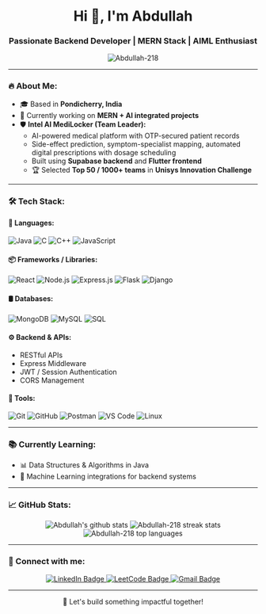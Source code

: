 <h1 align="center">Hi 👋, I'm Abdullah</h1>
<h3 align="center">Passionate Backend Developer | MERN Stack | AIML Enthusiast</h3>

<p align="center">
  <img src="https://komarev.com/ghpvc/?username=Abdullah-218&label=Profile%20views&color=0e75b6&style=flat" alt="Abdullah-218" />
</p>

---

### 🔥 About Me:
- 🎓 Based in **Pondicherry, India**
- 🚀 Currently working on **MERN + AI integrated projects**
- 🛡️ **Intel AI MediLocker (Team Leader):**
   - AI-powered medical platform with OTP-secured patient records
   - Side-effect prediction, symptom-specialist mapping, automated digital prescriptions with dosage scheduling
   - Built using **Supabase backend** and **Flutter frontend**
   - 🏆 Selected **Top 50 / 1000+ teams** in **Unisys Innovation Challenge**

---

### 🛠️ Tech Stack:
#### 🚀 Languages:
![Java](https://img.shields.io/badge/Java-ED8B00?style=flat&logo=java&logoColor=white)
![C](https://img.shields.io/badge/C-00599C?style=flat&logo=c&logoColor=white)
![C++](https://img.shields.io/badge/C++-00599C?style=flat&logo=c%2B%2B&logoColor=white)
![JavaScript](https://img.shields.io/badge/JavaScript-F7DF1E?style=flat&logo=javascript&logoColor=black)

#### 📦 Frameworks / Libraries:
![React](https://img.shields.io/badge/React-20232A?style=flat&logo=react&logoColor=61DAFB)
![Node.js](https://img.shields.io/badge/Node.js-339933?style=flat&logo=node.js&logoColor=white)
![Express.js](https://img.shields.io/badge/Express.js-000000?style=flat&logo=express&logoColor=white)
![Flask](https://img.shields.io/badge/Flask-000000?style=flat&logo=flask&logoColor=white)
![Django](https://img.shields.io/badge/Django-092E20?style=flat&logo=django&logoColor=white)

#### 🛢️ Databases:
![MongoDB](https://img.shields.io/badge/MongoDB-4EA94B?style=flat&logo=mongodb&logoColor=white)
![MySQL](https://img.shields.io/badge/MySQL-4479A1?style=flat&logo=mysql&logoColor=white)
![SQL](https://img.shields.io/badge/SQL-4479A1?style=flat&logo=mysql&logoColor=white)

#### ⚙️ Backend & APIs:
- RESTful APIs
- Express Middleware
- JWT / Session Authentication
- CORS Management

#### 🔧 Tools:
![Git](https://img.shields.io/badge/Git-F05032?style=flat&logo=git&logoColor=white)
![GitHub](https://img.shields.io/badge/GitHub-181717?style=flat&logo=github&logoColor=white)
![Postman](https://img.shields.io/badge/Postman-FF6C37?style=flat&logo=postman&logoColor=white)
![VS Code](https://img.shields.io/badge/VS_Code-007ACC?style=flat&logo=visual-studio-code&logoColor=white)
![Linux](https://img.shields.io/badge/Linux-FCC624?style=flat&logo=linux&logoColor=black)

---

### 📚 Currently Learning:
- 📊 Data Structures & Algorithms in Java
- 🤖 Machine Learning integrations for backend systems

---

### 📈 GitHub Stats:
<p align="center">
  <img src="https://github-readme-stats.vercel.app/api?username=Abdullah-218&show_icons=true&theme=dark" alt="Abdullah's github stats"/>
  <img src="https://github-readme-streak-stats.herokuapp.com/?user=Abdullah-218&theme=dark" alt="Abdullah-218 streak stats"/>
  <img src="https://github-readme-stats.vercel.app/api/top-langs/?username=Abdullah-218&layout=compact&theme=dark" alt="Abdullah-218 top languages"/>
</p>


---

### 🔗 Connect with me:
<p align="center">
  <a href="http://www.linkedin.com/in/abdullahxdev" target="_blank">
    <img src="https://img.shields.io/badge/LinkedIn-0077B5?style=flat&logo=linkedin&logoColor=white" alt="LinkedIn Badge"/>
  </a>
  <a href="https://leetcode.com/u/abdullxh_08/" target="_blank">
    <img src="https://img.shields.io/badge/LeetCode-FFA116?style=flat&logo=leetcode&logoColor=black" alt="LeetCode Badge"/>
  </a>
  <a href="mailto:abdullahoffl2005@gmail.com">
    <img src="https://img.shields.io/badge/Gmail-D14836?style=flat&logo=gmail&logoColor=white" alt="Gmail Badge"/>
  </a>
</p>

---

<p align="center">🚀 Let's build something impactful together!</p>

